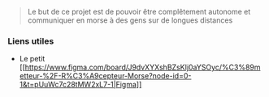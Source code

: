 > Le but de ce projet est de pouvoir être complêtement autonome et communiquer en morse à des gens sur de longues distances

### Liens utiles
- Le petit [[https://www.figma.com/board/J9dvXYXshBZsKIj0aYSOyc/%C3%89metteur-%2F-R%C3%A9cepteur-Morse?node-id=0-1&t=pUuWc7c28tMW2xL7-1|Figma]]





